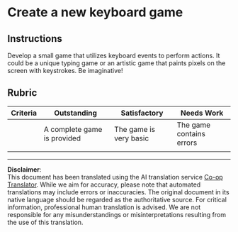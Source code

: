 <!--
CO_OP_TRANSLATOR_METADATA:
{
  "original_hash": "de5384c118e15e4d1d0eaa00fc01b112",
  "translation_date": "2025-08-28T11:58:29+00:00",
  "source_file": "4-typing-game/typing-game/assignment.md",
  "language_code": "en"
}
-->
# Create a new keyboard game

## Instructions

Develop a small game that utilizes keyboard events to perform actions. It could be a unique typing game or an artistic game that paints pixels on the screen with keystrokes. Be imaginative!

## Rubric

| Criteria | Outstanding              | Satisfactory             | Needs Work        |
| -------- | ------------------------ | ------------------------ | ----------------- |
|          | A complete game is provided | The game is very basic   | The game contains errors |
|          |                          |                          |                   |

---

**Disclaimer**:  
This document has been translated using the AI translation service [Co-op Translator](https://github.com/Azure/co-op-translator). While we aim for accuracy, please note that automated translations may include errors or inaccuracies. The original document in its native language should be regarded as the authoritative source. For critical information, professional human translation is advised. We are not responsible for any misunderstandings or misinterpretations resulting from the use of this translation.